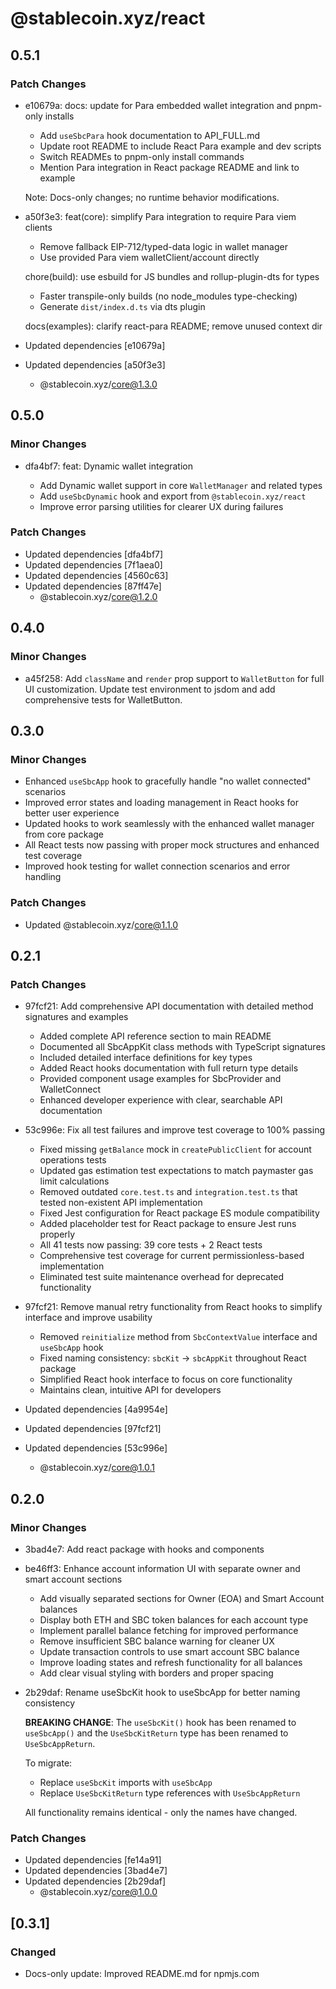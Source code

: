 # @stablecoin.xyz/react

## 0.5.1

### Patch Changes

- e10679a: docs: update for Para embedded wallet integration and pnpm-only installs

  - Add `useSbcPara` hook documentation to API_FULL.md
  - Update root README to include React Para example and dev scripts
  - Switch READMEs to pnpm-only install commands
  - Mention Para integration in React package README and link to example

  Note: Docs-only changes; no runtime behavior modifications.

- a50f3e3: feat(core): simplify Para integration to require Para viem clients

  - Remove fallback EIP-712/typed-data logic in wallet manager
  - Use provided Para viem walletClient/account directly

  chore(build): use esbuild for JS bundles and rollup-plugin-dts for types

  - Faster transpile-only builds (no node_modules type-checking)
  - Generate `dist/index.d.ts` via dts plugin

  docs(examples): clarify react-para README; remove unused context dir

- Updated dependencies [e10679a]
- Updated dependencies [a50f3e3]
  - @stablecoin.xyz/core@1.3.0

## 0.5.0

### Minor Changes

- dfa4bf7: feat: Dynamic wallet integration

  - Add Dynamic wallet support in core `WalletManager` and related types
  - Add `useSbcDynamic` hook and export from `@stablecoin.xyz/react`
  - Improve error parsing utilities for clearer UX during failures

### Patch Changes

- Updated dependencies [dfa4bf7]
- Updated dependencies [7f1aea0]
- Updated dependencies [4560c63]
- Updated dependencies [87ff47e]
  - @stablecoin.xyz/core@1.2.0

## 0.4.0

### Minor Changes

- a45f258: Add `className` and `render` prop support to `WalletButton` for full UI customization.
  Update test environment to jsdom and add comprehensive tests for WalletButton.

## 0.3.0

### Minor Changes

- Enhanced `useSbcApp` hook to gracefully handle "no wallet connected" scenarios
- Improved error states and loading management in React hooks for better user experience
- Updated hooks to work seamlessly with the enhanced wallet manager from core package
- All React tests now passing with proper mock structures and enhanced test coverage
- Improved hook testing for wallet connection scenarios and error handling

### Patch Changes

- Updated @stablecoin.xyz/core@1.1.0

## 0.2.1

### Patch Changes

- 97fcf21: Add comprehensive API documentation with detailed method signatures and examples

  - Added complete API reference section to main README
  - Documented all SbcAppKit class methods with TypeScript signatures
  - Included detailed interface definitions for key types
  - Added React hooks documentation with full return type details
  - Provided component usage examples for SbcProvider and WalletConnect
  - Enhanced developer experience with clear, searchable API documentation

- 53c996e: Fix all test failures and improve test coverage to 100% passing

  - Fixed missing `getBalance` mock in `createPublicClient` for account operations tests
  - Updated gas estimation test expectations to match paymaster gas limit calculations
  - Removed outdated `core.test.ts` and `integration.test.ts` that tested non-existent API implementation
  - Fixed Jest configuration for React package ES module compatibility
  - Added placeholder test for React package to ensure Jest runs properly
  - All 41 tests now passing: 39 core tests + 2 React tests
  - Comprehensive test coverage for current permissionless-based implementation
  - Eliminated test suite maintenance overhead for deprecated functionality

- 97fcf21: Remove manual retry functionality from React hooks to simplify interface and improve usability

  - Removed `reinitialize` method from `SbcContextValue` interface and `useSbcApp` hook
  - Fixed naming consistency: `sbcKit` → `sbcAppKit` throughout React package
  - Simplified React hook interface to focus on core functionality
  - Maintains clean, intuitive API for developers

- Updated dependencies [4a9954e]
- Updated dependencies [97fcf21]
- Updated dependencies [53c996e]
  - @stablecoin.xyz/core@1.0.1

## 0.2.0

### Minor Changes

- 3bad4e7: Add react package with hooks and components
- be46ff3: Enhance account information UI with separate owner and smart account sections

  - Add visually separated sections for Owner (EOA) and Smart Account balances
  - Display both ETH and SBC token balances for each account type
  - Implement parallel balance fetching for improved performance
  - Remove insufficient SBC balance warning for cleaner UX
  - Update transaction controls to use smart account SBC balance
  - Improve loading states and refresh functionality for all balances
  - Add clear visual styling with borders and proper spacing

- 2b29daf: Rename useSbcKit hook to useSbcApp for better naming consistency

  **BREAKING CHANGE**: The `useSbcKit()` hook has been renamed to `useSbcApp()` and the `UseSbcKitReturn` type has been renamed to `UseSbcAppReturn`.

  To migrate:

  - Replace `useSbcKit` imports with `useSbcApp`
  - Replace `UseSbcKitReturn` type references with `UseSbcAppReturn`

  All functionality remains identical - only the names have changed.

### Patch Changes

- Updated dependencies [fe14a91]
- Updated dependencies [3bad4e7]
- Updated dependencies [2b29daf]
  - @stablecoin.xyz/core@1.0.0

## [0.3.1]

### Changed

- Docs-only update: Improved README.md for npmjs.com

